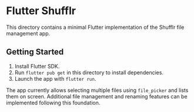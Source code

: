 # Flutter Shufflr

This directory contains a minimal Flutter implementation of the Shufflr file management app.

## Getting Started

1. Install Flutter SDK.
2. Run `flutter pub get` in this directory to install dependencies.
3. Launch the app with `flutter run`.

The app currently allows selecting multiple files using `file_picker` and lists them on screen. Additional file management and renaming features can be implemented following this foundation.
